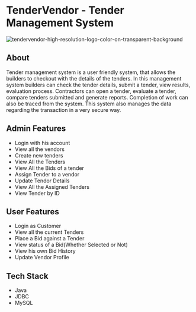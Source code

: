 # TenderVendor - Tender Management System


![tendervendor-high-resolution-logo-color-on-transparent-background](https://user-images.githubusercontent.com/78552012/208087094-65c356ba-32ec-4076-b8ff-a4f08a13fe73.png)


## About

Tender management system is a user friendly system, that allows the builders to checkout with the details of the tenders. In this management system builders can check the tender details, submit a tender, view results, evaluation process.
Contractors can open a tender, evaluate a tender, compare tenders submitted and generate reports. Completion of work can also be traced from the system. This system also manages the data regarding the transaction in a very secure way.


## Admin Features

- Login with his account
- View all the vendors
- Create new tenders
- View All the Tenders
- View All the Bids of a tender
- Assign Tender to a vendor
- Update Tendor Details
- View All the Assigned Tenders
- View Tender by ID 


## User Features

- Login as Customer
- View all the current Tenders
- Place a Bid against a Tender
- View status of a Bid(Whether Selected or Not)
- View his own Bid History  
- Update Vendor Profile


## Tech Stack

- Java
- JDBC
- MySQL

